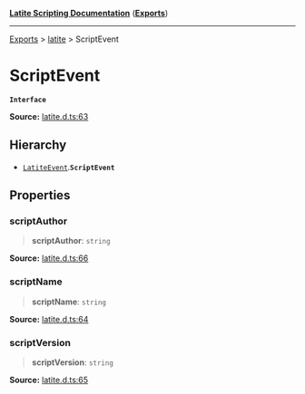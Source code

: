[**Latite Scripting Documentation**](../../README.md) ([**Exports**](../../exports.md))

---

[Exports](../../exports.md) > [latite](../index.md) > ScriptEvent

# ScriptEvent

**`Interface`**

**Source:** [latite.d.ts:63](https://github.com/LatiteScripting/latitescripting.github.io/blob/35e18e6/definitions/latite.d.ts#L63)

## Hierarchy

- [`LatiteEvent`](interface.LatiteEvent.md).**`ScriptEvent`**

## Properties

### scriptAuthor

> **scriptAuthor**: `string`

**Source:** [latite.d.ts:66](https://github.com/LatiteScripting/latitescripting.github.io/blob/35e18e6/definitions/latite.d.ts#L66)

### scriptName

> **scriptName**: `string`

**Source:** [latite.d.ts:64](https://github.com/LatiteScripting/latitescripting.github.io/blob/35e18e6/definitions/latite.d.ts#L64)

### scriptVersion

> **scriptVersion**: `string`

**Source:** [latite.d.ts:65](https://github.com/LatiteScripting/latitescripting.github.io/blob/35e18e6/definitions/latite.d.ts#L65)

